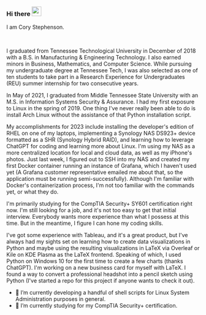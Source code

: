 ### Hi there <img src="https://media.giphy.com/media/hvRJCLFzcasrR4ia7z/giphy.gif" width="25px">
I am Cory Stephenson.

<br />

I graduated from Tennessee Technological University in December of 2018 with a B.S. in Manufacturing & Engineering Technology. I also earned minors in Business, Mathematics, and Computer Science. While pursuing my undergraduate degree at Tennessee Tech, I was also selected as one of ten students to take part in a Research Experience for Undergraduates (REU) summer internship for two consecutive years.

In May of 2021, I graduated from Middle Tennessee State University with an M.S. in Information Systems Security & Assurance. I had my first exposure to Linux in the spring of 2019. One thing I've never really been able to do is install Arch Linux without the assistance of that Python installation script.

My accomplishments for 2023 include installing the developer's edition of RHEL on one of my laptops, implementing a Synology NAS DS923+ device formatted as a SHR (Synology Hybrid RAID), and learning how to leverage ChatGPT for coding and learning more about Linux. I'm using my NAS as a more centralized location for local and cloud data, as well as my iPhone's photos. Just last week, I figured out to SSH into my NAS and created my first Docker container running an instance of Grafana, which I haven't used yet (A Grafana customer representative emailed me about that, so the application must be running semi-successfully). Although I'm familiar with Docker's containerization process, I'm not too familiar with the commands yet, or what they do.

I'm primarily studying for the CompTIA Security+ SY601 certification right now. I'm still looking for a job, and it's not too easy to get that initial interview. Everybody wants more experience than what I possess at this time. But in the meantime, I figure I can hone my coding skills.

I've got some experience with Tableau, and it's a great product, but I've always had my sights set on learning how to create data visualizations in Python and maybe using the resulting visualizations in LaTeX via Overleaf or Kile on KDE Plasma as the LaTeX frontend. Speaking of which, I used Python on Windows 10 for the first time to create a few charts (thanks ChatGPT). I'm working on a new business card for myself with LaTeX. I found a way to convert a professional headshot into a pencil sketch using Python (I've started a repo for this project if anyone wants to check it out).



- 🔭 I’m currently developing a handful of shell scripts for Linux System Administration purposes in general.
- 🌱 I’m currently studying for my CompTIA Security+ certification.
<!--
**coryStephenson/coryStephenson** is a ✨ _special_ ✨ repository because its `README.md` (this file) appears on your GitHub profile.

Here are some ideas to get you started:

- 🔭 I’m currently developing a handful of shell scripts for Linux System Administration purposes.
- 🌱 I’m currently learning how to use VIM
- 👯 I’m looking to collaborate on ...
- 🤔 I’m looking for help with ...
- 💬 Ask me about ...
- 📫 How to reach me: ...
- 😄 Pronouns: ...
- ⚡ Fun fact: ...
-->
